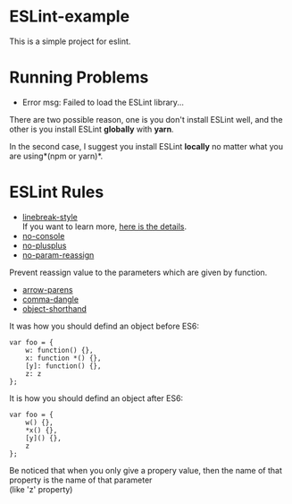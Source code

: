 # ESLint-example

This is a simple project for eslint.

# Running Problems

* Error msg: Failed to load the ESLint library...

There are two possible reason, one is you don't install ESLint well, and the other is you install ESLint **globally** with **yarn**.

In the second case, I suggest you install ESLint **locally** no matter what you are using*(npm or yarn)*.

# ESLint Rules

* [linebreak-style](https://eslint.org/docs/rules/linebreak-style)  
If you want to learn more, [here is the details](https://stackoverflow.com/questions/37826449/expected-linebreaks-to-be-lf-but-found-crlf-linebreak-style-in-eslint-using).
* [no-console](https://eslint.org/docs/rules/no-console)
* [no-plusplus](https://eslint.org/docs/rules/no-plusplus)
* [no-param-reassign](https://eslint.org/docs/rules/no-param-reassign)  

Prevent reassign value to the parameters which are given by function.
* [arrow-parens](https://eslint.org/docs/rules/arrow-parens)
* [comma-dangle](https://eslint.org/docs/rules/comma-dangle)
* [object-shorthand](https://eslint.org/docs/rules/object-shorthand)  

It was how you should defind an object before ES6:  

```
var foo = {
    w: function() {},
    x: function *() {},
    [y]: function() {},
    z: z
};
```

It is how you should defind an object after ES6:  

```
var foo = {
    w() {},
    *x() {},
    [y]() {},
    z
};
``` 

Be noticed that when you only give a propery value, then the name of that property is the name of that parameter  
(like 'z' property) 